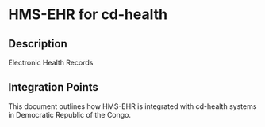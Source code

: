 # HMS-EHR for cd-health

## Description

Electronic Health Records

## Integration Points

This document outlines how HMS-EHR is integrated with cd-health systems in Democratic Republic of the Congo.
